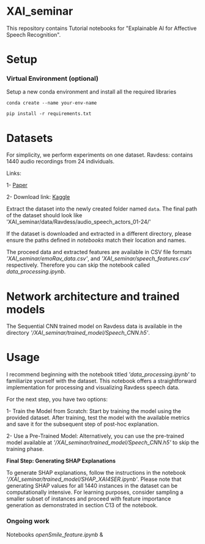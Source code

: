 # XAI_seminar
This repository contains Tutorial notebooks for "Explainable AI for Affective Speech Recognition".

# Setup
### Virtual Environment (optional)
Setup a new conda environment and install all the required libraries

`conda create --name your-env-name`

`pip install -r requirements.txt`

# Datasets
For simplicity, we perform experiments on one dataset. 
Ravdess: contains 1440 audio recordings from 24 individuals.
 
Links: 

1- [Paper](https://journals.plos.org/plosone/article?id=10.1371/journal.pone.0196391)

2- Download link: [Kaggle](https://www.kaggle.com/datasets/uwrfkaggler/ravdess-emotional-speech-audio)

Extract the dataset into the newly created folder named `data`.
The final path of the dataset should look like 'XAI_seminar/data/Ravdess/audio_speech_actors_01-24/'

If the dataset is downloaded and extracted in a different directory, please ensure the paths defined in _notebooks_ match their location and names.

The proceed data and extracted features are available in CSV file formats _'XAI_seminar/emoRav_data.csv'_, and _'XAI_seminar/speech_features.csv'_ respectively. Therefore you can skip the notebook called _data_processing.ipynb_.

# Network architecture and trained models
The Sequential CNN trained model on Ravdess data is available in the directory _'/XAI_seminar/trained_model/Speech_CNN.h5'_.

# Usage
I recommend beginning with the notebook titled _'data_processing.ipynb'_ to familiarize yourself with the dataset. This notebook offers a straightforward implementation for processing and visualizing Ravdess speech data.

For the next step, you have two options:

1- Train the Model from Scratch: Start by training the model using the provided dataset. After training, test the model with the available metrics and save it for the subsequent step of post-hoc explanation.

2- Use a Pre-Trained Model: Alternatively, you can use the pre-trained model available at _'/XAI_seminar/trained_model/Speech_CNN.h5'_ to skip the training phase.

**Final Step: Generating SHAP Explanations**

To generate SHAP explanations, follow the instructions in the notebook _'/XAI_seminar/trained_model/SHAP_XAI4SER.ipynb'_. Please note that generating SHAP values for all 1440 instances in the dataset can be computationally intensive. For learning purposes, consider sampling a smaller subset of instances and proceed with feature importance generation as demonstrated in section C13 of the notebook.


### Ongoing work
Notebooks _openSmile_feature.ipynb_ & 








